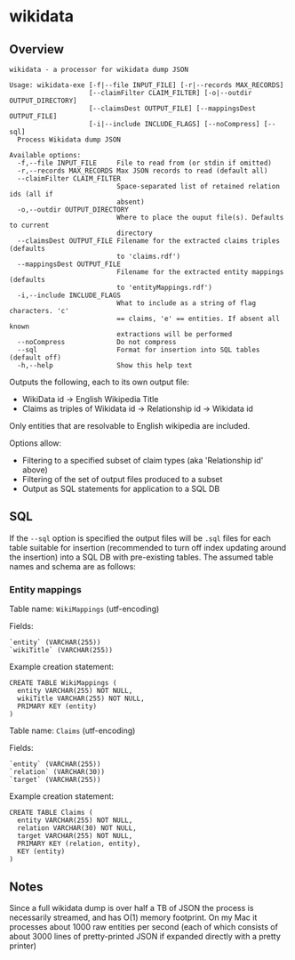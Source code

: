 # wikidata

## Overview

```
wikidata - a processor for wikidata dump JSON

Usage: wikidata-exe [-f|--file INPUT_FILE] [-r|--records MAX_RECORDS]
                    [--claimFilter CLAIM_FILTER] [-o|--outdir OUTPUT_DIRECTORY]
                    [--claimsDest OUTPUT_FILE] [--mappingsDest OUTPUT_FILE]
                    [-i|--include INCLUDE_FLAGS] [--noCompress] [--sql]
  Process Wikidata dump JSON

Available options:
  -f,--file INPUT_FILE     File to read from (or stdin if omitted)
  -r,--records MAX_RECORDS Max JSON records to read (default all)
  --claimFilter CLAIM_FILTER
                           Space-separated list of retained relation ids (all if
                           absent)
  -o,--outdir OUTPUT_DIRECTORY
                           Where to place the ouput file(s). Defaults to current
                           directory
  --claimsDest OUTPUT_FILE Filename for the extracted claims triples (defaults
                           to 'claims.rdf')
  --mappingsDest OUTPUT_FILE
                           Filename for the extracted entity mappings (defaults
                           to 'entityMappings.rdf')
  -i,--include INCLUDE_FLAGS
                           What to include as a string of flag characters. 'c'
                           == claims, 'e' == entities. If absent all known
                           extractions will be performed
  --noCompress             Do not compress
  --sql                    Format for insertion into SQL tables (default off)
  -h,--help                Show this help text
```

Outputs the following, each to its own output file:

* WikiData id -> English Wikipedia Title
* Claims as triples of Wikidata id -> Relationship id -> Wikidata id

Only entities that are resolvable to English wikipedia are included.

Options allow:

* Filtering to a specified subset of claim types (aka 'Relationship id' above)
* Filtering of the set of output files produced to a subset
* Output as SQL statements for application to a SQL DB

## SQL
If the `--sql` option is specified the output files will be `.sql` files for each table suitable for insertion (recommended to turn off index updating around the insertion) into a SQL DB with pre-existing tables.  The assumed table names and schema are as follows:

### Entity mappings

Table name: `WikiMappings` (utf-encoding)

Fields:

	`entity` (VARCHAR(255))
	`wikiTitle` (VARCHAR(255))

Example creation statement:

```
CREATE TABLE WikiMappings (
  entity VARCHAR(255) NOT NULL,
  wikiTitle VARCHAR(255) NOT NULL,
  PRIMARY KEY (entity)
)

```

Table name: `Claims` (utf-encoding)

Fields:

	`entity` (VARCHAR(255))
	`relation` (VARCHAR(30))
	`target` (VARCHAR(255))

Example creation statement:

```
CREATE TABLE Claims (
  entity VARCHAR(255) NOT NULL,
  relation VARCHAR(30) NOT NULL,
  target VARCHAR(255) NOT NULL,
  PRIMARY KEY (relation, entity),
  KEY (entity)
)

```

## Notes
Since a full wikidata dump is over half a TB of JSON the process is necessarily streamed, and has O(1) memory footprint.  On my Mac it processes about 1000 raw entities per second (each of which consists of about 3000 lines of pretty-printed JSON if expanded directly with a pretty printer)